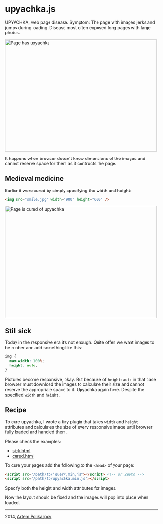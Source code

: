 # upyachka.js

UPYACHKA, web page disease. Symptom: The page with images jerks and jumps during loading. Disease most often exposed long pages with large photos.

<img src="http://artpolikarpov.github.io/upyachka.js/examples/sick.gif" width="500" height="370" alt="Page has upyachka">

It happens when browser doesn’t know dimensions of the images and cannot reserve space for them as it contructs the page.

## Medieval medicine

Earlier it were cured by simply specifying the width and height:

```html
<img src="smile.jpg" width="900" height="600" />
```

<img src="http://artpolikarpov.github.io/upyachka.js/examples/cured.gif" width="500" height="370" alt="Page is cured of upyachka">

## Still sick

Today in the responsive era it’s not enough. Quite offen we want images to be rubber and add something like this:

```css
img {
  max-width: 100%;
  height: auto;
}
```

Pictures become responsive, okay. But because of `height:auto` in that case browser must download the images to calculate their size and cannot reserve the appropriate space to it. Upyachka again here. Despite the specified `width` and `height`.

## Recipe

To cure upyachka, I wrote a tiny plugin that takes `width` and `height` attributes and calculates the size of every responsive image until browser fully loaded and handled them.

Please check the examples:

* [sick.html](http://artpolikarpov.github.io/upyachka.js/examples/sick.html)
* [cured.html](http://artpolikarpov.github.io/upyachka.js/examples/cured.html)

To cure your pages add the following to the `<head>` of your page:

```html
<script src="/path/to/jquery.min.js"></script> <!-- or Zepto -->
<script src="/path/to/upyachka.min.js"></script>
```

Specify both the height and width attributes for images.

Now the layout should be fixed and the images will pop into place when loaded.

---

2014, <a href="https://twitter.com/artpolikarpoff/">Artem Polikarpov</a>

